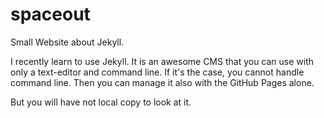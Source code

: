 # spaceout
Small Website about Jekyll.

I recently learn to use Jekyll. It is an awesome CMS that you can use with only a text-editor and command line.
If it's the case, you cannot handle command line. Then you can manage it also with the GitHub Pages alone. 

But you will have not local copy to look at it.
